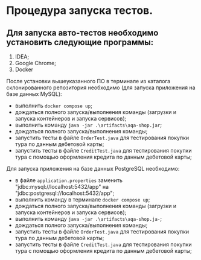 # Процедура запуска тестов.

## Для запуска авто-тестов необходимо установить следующие программы:

1. IDEA;
2. Google Chrome;
3. Docker

После установки вышеуказанного ПО в терминале из каталога склонированного репозитория
необходимо (для запуска приложения на базе данных MySQL):
* выполнить `docker compose up`;
* дождаться полного запуска/выполнения команды (загрузки и запуска контейнеров и запуска сервисов);
* выполнить команду `java -jar .\artifacts\aqa-shop.jar`;
* дождаться полного запуска/выполнения команды;
* запустить тесты в файле `OrderTest.java` для тестирования покупки тура по данным дебетовой карты;
* запустить тесты в файле `CreditTest.java` для тестирования покупки тура с помощью оформления кредита по данным дебетовой карты;


Для запуска приложения на базе данных PostgreSQL необходимо:
* в файле `application.properties` заменить "jdbc:mysql://localhost:5432/app" на "jdbc:postgresql://localhost:5432/app";
* выполнить команду в терминале `docker compose up`;
* дождаться полного запуска/выполнения команды (загрузки и запуска контейнеров и запуска сервисов);
* выполнить команду `java -jar .\artifacts\aqa-shop.ja-`;
* дождаться полного запуска/выполнения команды;
* запустить тесты в файле `OrderTest.java` для тестирования покупки тура по данным дебетовой карты;
* запустить тесты в файле `CreditTest.java` для тестирования покупки тура с помощью оформления кредита по данным дебетовой карты;